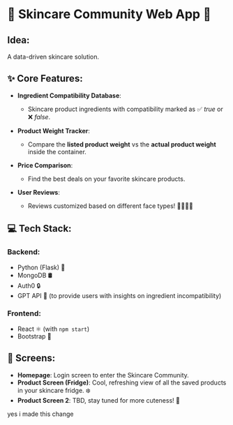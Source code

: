 # 🌸 Skincare Community Web App 🌸

## Idea:
A data-driven skincare solution.


## ✨ Core Features:
- **Ingredient Compatibility Database**: 
  - Skincare product ingredients with compatibility marked as ✅ *true* or ❌ *false*.
  
- **Product Weight Tracker**: 
  - Compare the **listed product weight** vs the **actual product weight** inside the container.
  
- **Price Comparison**: 
  - Find the best deals on your favorite skincare products.

- **User Reviews**: 
  - Reviews customized based on different face types! 💁‍♀️💆‍♂️


## 💻 Tech Stack:

### Backend:
- Python (Flask) 🐍
- MongoDB 🛢️
- Auth0 🔒
- GPT API 🤖 (to provide users with insights on ingredient incompatibility)

### Frontend:
- React ⚛️ (with `npm start`)
- Bootstrap 🎨


## 📱 Screens:
- **Homepage**: Login screen to enter the Skincare Community.
- **Product Screen (Fridge)**: Cool, refreshing view of all the saved products in your skincare fridge. ❄️
- **Product Screen 2**: TBD, stay tuned for more cuteness! 🌈

yes i made this change
